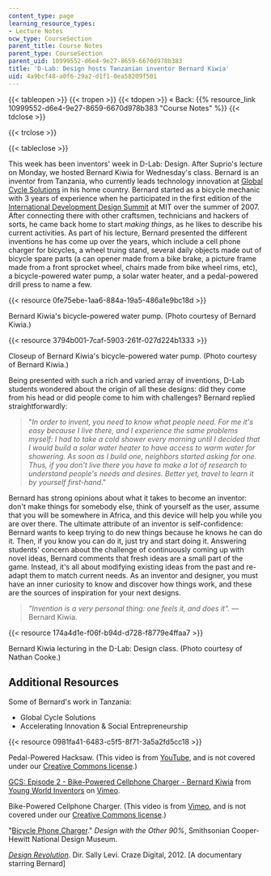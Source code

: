 ```yaml
---
content_type: page
learning_resource_types:
- Lecture Notes
ocw_type: CourseSection
parent_title: Course Notes
parent_type: CourseSection
parent_uid: 10999552-d6e4-9e27-8659-6670d978b383
title: 'D-Lab: Design hosts Tanzanian inventor Bernard Kiwia'
uid: 4a9bcf48-a0f6-29a2-d1f1-0ea58209f501
---
```


{{< tableopen >}}
{{< tropen >}}
{{< tdopen >}}
« Back: {{% resource_link 10999552-d6e4-9e27-8659-6670d978b383 "Course Notes" %}}
{{< tdclose >}}

{{< trclose >}}

{{< tableclose >}}

This week has been inventors' week in D-Lab: Design. After Suprio's lecture on Monday, we hosted Bernard Kiwia for Wednesday's class. Bernard is an inventor from Tanzania, who currently leads technology innovation at [Global Cycle Solutions](http://globalcyclesolutions.com/) in his home country. Bernard started as a bicycle mechanic with 3 years of experience when he participated in the first edition of the [International Development Design Summit](https://idin.org/idds) at MIT over the summer of 2007. After connecting there with other craftsmen, technicians and hackers of sorts, he came back home to start _making things_, as he likes to describe his current activities. As part of his lecture, Bernard presented the different inventions he has come up over the years, which include a cell phone charger for bicycles, a wheel truing stand, several daily objects made out of bicycle spare parts (a can opener made from a bike brake, a picture frame made from a front sprocket wheel, chairs made from bike wheel rims, etc), a bicycle-powered water pump, a solar water heater, and a pedal-powered drill press to name a few.

{{< resource 0fe75ebe-1aa6-884a-19a5-486a1e9bc18d >}}

Bernard Kiwia's bicycle-powered water pump. (Photo courtesy of Bernard Kiwia.)

{{< resource 3794b001-7caf-5903-261f-027d224b1333 >}}

Closeup of Bernard Kiwia's bicycle-powered water pump. (Photo courtesy of Bernard Kiwia.)

Being presented with such a rich and varied array of inventions, D-Lab students wondered about the origin of all these designs: did they come from his head or did people come to him with challenges? Bernard replied straightforwardly:

> "_In order to invent, you need to know what people need. For me it's easy because I live there, and I experience the same problems myself: I had to take a cold shower every morning until I decided that I would build a solar water heater to have access to warm water for showering. As soon as I build one, neighbors started asking for one. Thus, if you don't live there you have to make a lot of research to understand people's needs and desires. Better yet, travel to learn it by yourself first-hand_."

Bernard has strong opinions about what it takes to become an inventor: don't make things for somebody else, think of yourself as the user, assume that you will be somewhere in Africa, and this device will help you while you are over there. The ultimate attribute of an inventor is self-confidence: Bernard wants to keep trying to do new things because he knows he can do it. Then, if you know you can do it, just try and start doing it. Answering students' concern about the challenge of continuously coming up with novel ideas, Bernard comments that fresh ideas are a small part of the game. Instead, it's all about modifying existing ideas from the past and re-adapt them to match current needs. As an inventor and designer, you must have an inner curiosity to know and discover how things work, and these are the sources of inspiration for your next designs.

> _"Invention is a very personal thing: one feels it, and does it"._ — Bernard Kiwia.

{{< resource 174a4d1e-f06f-b94d-d728-f8779e4ffaa7 >}}

Bernard Kiwia lecturing in the D-Lab: Design class. (Photo courtesy of Nathan Cooke.)

Additional Resources
--------------------

Some of Bernard's work in Tanzania:

*   Global Cycle Solutions
*   Accelerating Innovation & Social Entrepreneurship

{{< resource 0981fa41-6483-c5f5-8f71-3a5a2fd5cc18 >}}

Pedal-Powered Hacksaw. (This video is from [YouTube](http://youtube.com), and is not covered under our [Creative Commons license](/terms/#cc).)

[GCS: Episode 2 - Bike-Powered Cellphone Charger - Bernard Kiwia](https://vimeo.com/37753889) from [Young World Inventors](https://vimeo.com/user9317082) on [Vimeo](https://vimeo.com).

Bike-Powered Cellphone Charger. (This video is from [Vimeo](http://vimeo.com/), and is not covered under our [Creative Commons license](/terms/#cc).)

"[Bicycle Phone Charger](http://www.designother90.org/solution/bicycle-phone-charger/)." _Design with the Other 90%_, Smithsonian Cooper-Hewitt National Design Museum.

[_Design Revolution_](http://www.imdb.com/title/tt1778794/). Dir. Sally Levi. Craze Digital, 2012. \[A documentary starring Bernard\]